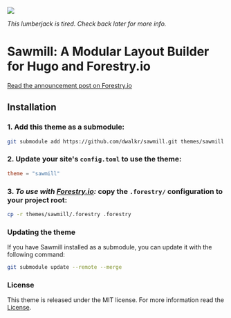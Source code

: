 ![](axe.jpg)

*This lumberjack is tired. Check back later for more info.*

# Sawmill: A Modular Layout Builder for Hugo and Forestry.io

[Read the announcement post on Forestry.io](https://forestry.io/blog/sawmill-layout-composer-for-hugo-and-forestry/#/)

## Installation

### 1. Add this theme as a submodule:

```bash
git submodule add https://github.com/dwalkr/sawmill.git themes/sawmill
```


### 2. Update your site's `config.toml` to use the theme:

```toml
theme = "sawmill"
```

### 3. *To use with [Forestry.io](https://forestry.io):* copy the `.forestry/` configuration to your project root:

```bash
cp -r themes/sawmill/.forestry .forestry
```

### Updating the theme

If you have Sawmill installed as a submodule, you can update it with the following command:

```bash
git submodule update --remote --merge
```

### License

This theme is released under the MIT license. For more information read the [License](https://github.com/dwalkr/sawmill/blob/master/LICENSE.md).